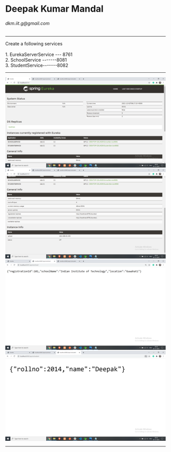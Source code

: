 <h1>Deepak Kumar Mandal</h1>
<h6>dkm.iit.g@gmail.com</h6>
<Date: 01-12-2021>
<hr>
Create a following services<br>
<br>
   1. EurekaServerService --- 8761<br>
   2. SchoolService -------8081<br>
   3. StudentService-------8082<br>
<hr>
<img src="img/1.png" alt="Result screenshot">
<img src="img/2.png" alt="Result screenshot">
<img src="img/3.png" alt="Result screenshot">
<img src="img/4.png" alt="Result screenshot"><hr>
